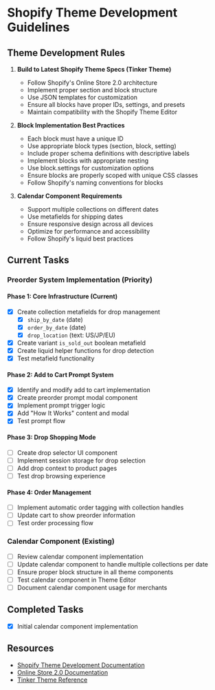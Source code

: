 # Shopify Theme Development Guidelines

## Theme Development Rules

1. **Build to Latest Shopify Theme Specs (Tinker Theme)**
   - Follow Shopify's Online Store 2.0 architecture
   - Implement proper section and block structure
   - Use JSON templates for customization
   - Ensure all blocks have proper IDs, settings, and presets
   - Maintain compatibility with the Shopify Theme Editor

2. **Block Implementation Best Practices**
   - Each block must have a unique ID
   - Use appropriate block types (section, block, setting)
   - Include proper schema definitions with descriptive labels
   - Implement blocks with appropriate nesting
   - Use block.settings for customization options
   - Ensure blocks are properly scoped with unique CSS classes
   - Follow Shopify's naming conventions for blocks

3. **Calendar Component Requirements**
   - Support multiple collections on different dates
   - Use metafields for shipping dates
   - Ensure responsive design across all devices
   - Optimize for performance and accessibility
   - Follow Shopify's liquid best practices

## Current Tasks

### Preorder System Implementation (Priority)

#### Phase 1: Core Infrastructure (Current)
- [x] Create collection metafields for drop management
  - [x] `ship_by_date` (date)
  - [x] `order_by_date` (date) 
  - [x] `drop_location` (text: US/JP/EU)
- [x] Create variant `is_sold_out` boolean metafield
- [x] Create liquid helper functions for drop detection
- [x] Test metafield functionality

#### Phase 2: Add to Cart Prompt System
- [x] Identify and modify add to cart implementation
- [x] Create preorder prompt modal component
- [x] Implement prompt trigger logic
- [x] Add "How It Works" content and modal
- [x] Test prompt flow

#### Phase 3: Drop Shopping Mode
- [ ] Create drop selector UI component
- [ ] Implement session storage for drop selection
- [ ] Add drop context to product pages
- [ ] Test drop browsing experience

#### Phase 4: Order Management
- [ ] Implement automatic order tagging with collection handles
- [ ] Update cart to show preorder information
- [ ] Test order processing flow

### Calendar Component (Existing)
- [ ] Review calendar component implementation
- [ ] Update calendar component to handle multiple collections per date
- [ ] Ensure proper block structure in all theme components
- [ ] Test calendar component in Theme Editor
- [ ] Document calendar component usage for merchants

## Completed Tasks

- [x] Initial calendar component implementation

## Resources

- [Shopify Theme Development Documentation](https://shopify.dev/themes)
- [Online Store 2.0 Documentation](https://shopify.dev/themes/architecture)
- [Tinker Theme Reference](https://shopify.dev/themes/tools/dawn)
